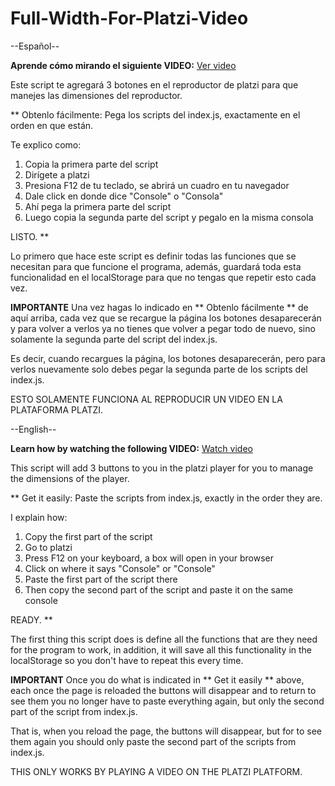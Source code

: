 # Full-Width-For-Platzi-Video

--Español--

**Aprende cómo mirando el siguiente VIDEO:** [Ver video](https://www.loom.com/share/d3115d9ee7c248a1942e33a1ef2b731a)

Este script te agregará 3 botones en el reproductor de platzi para que manejes las dimensiones del reproductor.

** Obtenlo fácilmente:
Pega los scripts del index.js, exactamente en el orden en que están.

Te explico como:

1. Copia la primera parte del script
2. Dirígete a platzi
3. Presiona F12 de tu teclado, se abrirá un cuadro en tu navegador
4. Dale click en donde dice "Console" o "Consola"
5. Ahí pega la primera parte del script
6. Luego copia la segunda parte del script y pegalo en la misma consola

LISTO.
**

Lo primero que hace este script es definir todas las funciones que se necesitan para que funcione el programa, además,
guardará toda esta funcionalidad en el localStorage para que no tengas que repetir esto cada vez.

**IMPORTANTE**
Una vez hagas lo indicado en ** Obtenlo fácilmente ** de aquí arriba, cada vez que se recargue la página los botones
desaparecerán y para volver a verlos ya no tienes que volver a pegar todo de nuevo, sino solamente la segunda parte del
script del index.js.

Es decir, cuando recargues la página, los botones desaparecerán, pero para verlos nuevamente solo debes pegar la segunda
parte de los scripts del index.js.

ESTO SOLAMENTE FUNCIONA AL REPRODUCIR UN VIDEO EN LA PLATAFORMA PLATZI.

--English--

**Learn how by watching the following VIDEO:** [Watch video](https://www.loom.com/share/d3115d9ee7c248a1942e33a1ef2b731a)

This script will add 3 buttons to you in the platzi player for you to manage the dimensions of the player.

** Get it easily:
Paste the scripts from index.js, exactly in the order they are.

I explain how:

1. Copy the first part of the script
2. Go to platzi
3. Press F12 on your keyboard, a box will open in your browser
4. Click on where it says "Console" or "Console"
5. Paste the first part of the script there
6. Then copy the second part of the script and paste it on the same console

READY.
**

The first thing this script does is define all the functions that are they need for the program to work, in addition, it
will save all this functionality in the localStorage so you don't have to repeat this every time.

**IMPORTANT**
Once you do what is indicated in ** Get it easily ** above, each once the page is reloaded the buttons will disappear
and to return to see them you no longer have to paste everything again, but only the second part of the script from
index.js.

That is, when you reload the page, the buttons will disappear, but for to see them again you should only paste the
second part of the scripts from index.js.

THIS ONLY WORKS BY PLAYING A VIDEO ON THE PLATZI PLATFORM.
